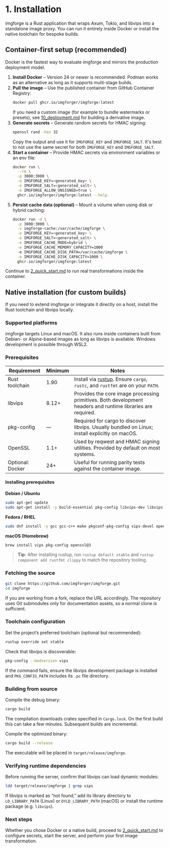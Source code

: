 # 1. Installation

imgforge is a Rust application that wraps Axum, Tokio, and libvips into a standalone image proxy. You can run it entirely inside Docker or install the native toolchain for bespoke builds.

## Container-first setup (recommended)

Docker is the fastest way to evaluate imgforge and mirrors the production deployment model.

1. **Install Docker** – Version 24 or newer is recommended. Podman works as an alternative as long as it supports multi-stage builds.
2. **Pull the image** – Use the published container from GitHub Container Registry:
   ```bash
   docker pull ghcr.io/imgforger/imgforge:latest
   ```
   If you need a custom image (for example to bundle watermarks or presets), see [10_deployment.md](10_deployment.md) for building a derivative image.
3. **Generate secrets** – Generate random secrets for HMAC signing:
   ```bash
   openssl rand -hex 32
   ```
   Copy the output and use it for `IMGFORGE_KEY` and `IMGFORGE_SALT`. It's best to not use the same secret for both `IMGFORGE_KEY` and `IMGFORGE_SALT`.
4. **Start a container** – Provide HMAC secrets via environment variables or an env file:
   ```bash
   docker run \
     --rm \
     -p 3000:3000 \
     -e IMGFORGE_KEY=<generated_key> \
     -e IMGFORGE_SALT=<generated_salt> \
     -e IMGFORGE_ALLOW_UNSIGNED=true \
     ghcr.io/imgforger/imgforge:latest --help
   ```
5. **Persist cache data (optional)** – Mount a volume when using disk or hybrid caching:
   ```bash
   docker run -d \
     -p 3000:3000 \
     -v imgforge-cache:/var/cache/imgforge \
     -e IMGFORGE_KEY=<generated_key> \
     -e IMGFORGE_SALT=<generated_salt> \
     -e IMGFORGE_CACHE_MODE=hybrid \
     -e IMGFORGE_CACHE_MEMORY_CAPACITY=1000
     -e IMGFORGE_CACHE_DISK_PATH=/var/cache/imgforge \
     -e IMGFORGE_CACHE_DISK_CAPACITY=1000 \
     ghcr.io/imgforger/imgforge:latest
   ```

Continue to [2_quick_start.md](2_quick_start.md) to run real transformations inside the container.

## Native installation (for custom builds)

If you need to extend imgforge or integrate it directly on a host, install the Rust toolchain and libvips locally.

### Supported platforms

imgforge targets Linux and macOS. It also runs inside containers built from Debian- or Alpine-based images as long as libvips is available. Windows development is possible through WSL2.

### Prerequisites

| Requirement      | Minimum | Notes                                                                                                       |
|------------------|---------|-------------------------------------------------------------------------------------------------------------|
| Rust toolchain   | 1.90    | Install via [rustup](https://rustup.rs/). Ensure `cargo`, `rustc`, and `rustfmt` are on your `PATH`.        |
| libvips          | 8.12+   | Provides the core image processing primitives. Both development headers and runtime libraries are required. |
| pkg-config       | —       | Required for cargo to discover libvips. Usually bundled on Linux; install explicitly on macOS.              |
| OpenSSL          | 1.1+    | Used by reqwest and HMAC signing utilities. Provided by default on most systems.                            |
| Optional: Docker | 24+     | Useful for running parity tests against the container image.                                                |

#### Installing prerequisites

**Debian / Ubuntu**

```bash
sudo apt-get update
sudo apt-get install -y build-essential pkg-config libvips-dev libvips openssl ca-certificates
```

**Fedora / RHEL**

```bash
sudo dnf install -y gcc gcc-c++ make pkgconf-pkg-config vips-devel openssl-devel
```

**macOS (Homebrew)**

```bash
brew install vips pkg-config openssl@3
```

> **Tip:** After installing rustup, run `rustup default stable` and `rustup component add rustfmt clippy` to match the repository tooling.

### Fetching the source

```bash
git clone https://github.com/imgforger/imgforge.git
cd imgforge
```

If you are working from a fork, replace the URL accordingly. The repository uses Git submodules only for documentation assets, so a normal clone is sufficient.

### Toolchain configuration

Set the project’s preferred toolchain (optional but recommended):

```bash
rustup override set stable
```

Check that libvips is discoverable:

```bash
pkg-config --modversion vips
```

If the command fails, ensure the libvips development package is installed and `PKG_CONFIG_PATH` includes its `.pc` file directory.

### Building from source

Compile the debug binary:

```bash
cargo build
```

The compilation downloads crates specified in `Cargo.lock`. On the first build this can take a few minutes. Subsequent builds are incremental.

Compile the optimized binary:

```bash
cargo build --release
```

The executable will be placed in `target/release/imgforge`.

### Verifying runtime dependencies

Before running the server, confirm that libvips can load dynamic modules:

```bash
ldd target/release/imgforge | grep vips
```

If libvips is marked as “not found,” add its library directory to `LD_LIBRARY_PATH` (Linux) or `DYLD_LIBRARY_PATH` (macOS) or install the runtime package (e.g. `libvips`).

### Next steps

Whether you chose Docker or a native build, proceed to [2_quick_start.md](2_quick_start.md) to configure secrets, start the server, and perform your first image transformation.
